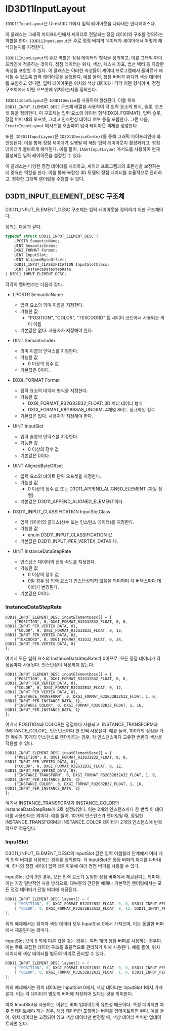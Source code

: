 # ID3D11InputLayout
`ID3D11InputLayout`는 Direct3D 11에서 입력 레이아웃을 나타내는 인터페이스다. 

이 클래스는 그래픽 파이프라인에서 셰이더로 전달되는 정점 데이터의 구조를 정의하는 역할을 한다. `ID3D11InputLayout`은 주로 정점 버퍼의 데이터가 셰이더에서 어떻게 해석되는지를 지정한다.

`ID3D11InputLayout`의 주요 역할은 정점 데이터의 형식을 정의하고, 이를 그래픽 파이프라인에 적용하는 것이다. 정점 데이터는 위치, 색상, 텍스처 좌표, 법선 벡터 등 다양한 속성을 포함할 수 있다. 이 클래스는 이러한 속성들이 셰이더 프로그램에서 올바르게 해석될 수 있도록 입력 레이아웃을 설정한다. 예를 들어, 정점 버퍼가 위치와 색상 데이터를 포함하고 있다면, 입력 레이아웃은 위치와 색상 데이터가 각각 어떤 형식이며, 정점 구조체에서 어떤 오프셋에 위치하는지를 정의한다.

`ID3D11InputLayout`은 `ID3D11Device`를 사용하여 생성된다. 이를 위해 `D3D11_INPUT_ELEMENT_DESC` 구조체 배열을 사용하여 각 입력 요소의 형식, 슬롯, 오프셋 등을 정의한다. 이 구조체는 입력 요소의 데이터 형식(DXGI_FORMAT), 입력 슬롯, 정점 버퍼 내의 오프셋, 그리고 인스턴싱 데이터 여부 등을 포함한다. 그런 다음, `CreateInputLayout` 메서드를 호출하여 입력 레이아웃 객체를 생성한다.

또한, `ID3D11InputLayout`은 `ID3D11DeviceContext`를 통해 그래픽 파이프라인에 바인딩된다. 이를 통해 정점 셰이더가 실행될 때 해당 입력 레이아웃이 활성화되고, 정점 데이터가 올바르게 해석된다. 예를 들어, `IASetInputLayout` 메서드를 사용하여 현재 활성화된 입력 레이아웃을 설정할 수 있다.

이 클래스는 다양한 정점 데이터를 처리하고, 셰이더 프로그램과의 호환성을 보장하는 데 중요한 역할을 한다. 이를 통해 복잡한 3D 모델의 정점 데이터를 효율적으로 관리하고, 정확한 그래픽 렌더링을 수행할 수 있다.

## D3D11_INPUT_ELEMENT_DESC 구조체
D3D11_INPUT_ELEMENT_DESC 구조체는 입력 레이아웃을 정의하기 위한 구조체이다.

정의는 다음과 같다.
```cpp
typedef struct D3D11_INPUT_ELEMENT_DESC {
    LPCSTR SemanticName;
    UINT SemanticIndex;
    DXGI_FORMAT Format;
    UINT InputSlot;
    UINT AlignedByteOffset;
    D3D11_INPUT_CLASSIFICATION InputSlotClass;
    UINT InstanceDataStepRate;
} D3D11_INPUT_ELEMENT_DESC;
```
각각의 멤버변수는 다음과 같다.

* LPCSTR SemanticName
  * 입력 요소의 의미 이름을 지정한다.
  * 가능한 값
      * "POSITION", "COLOR", "TEXCOORD" 등 셰이더 코드에서 사용되는 의미 이름
  * 기본값은 없다. 사용자가 지정해야 한다.

* UINT SemanticIndex
  * 의미 이름의 인덱스를 지정한다.
  * 가능한 값
      * 0 이상의 정수 값
  * 기본값은 0이다.

* DXGI_FORMAT Format
  * 입력 요소의 데이터 형식을 지정한다.
  * 가능한 값
      * DXGI_FORMAT_R32G32B32_FLOAT: 3D 벡터 데이터 형식
      * DXGI_FORMAT_R8G8B8A8_UNORM: 4채널 8비트 정규화된 정수
  * 기본값은 없다. 사용자가 지정해야 한다.

* UINT InputSlot
  * 입력 슬롯의 인덱스를 지정한다.
  * 가능한 값
      * 0 이상의 정수 값
  * 기본값은 0이다.

* UINT AlignedByteOffset
  * 입력 요소의 바이트 단위 오프셋을 지정한다.
  * 가능한 값
      * 0 이상의 정수 값 또는 D3D11_APPEND_ALIGNED_ELEMENT (자동 정렬)
  * 기본값은 D3D11_APPEND_ALIGNED_ELEMENT이다.

* D3D11_INPUT_CLASSIFICATION InputSlotClass
  * 입력 데이터의 클래스(상수 또는 인스턴스 데이터)를 지정한다.
  * 가능한 값
      * enum D3D11_INPUT_CLASSIFICATION 값
  * 기본값은 D3D11_INPUT_PER_VERTEX_DATA이다.

* UINT InstanceDataStepRate
  * 인스턴스 데이터의 진행 속도를 지정한다.
  * 가능한 값
      * 0 이상의 정수 값
      * 0일 경우 당 입력 요소가 인스턴싱되지 않음을 의미하며 각 버텍스마다 데이터가 변경된다.
  * 기본값은 0이다.

### InstanceDataStepRate

```
D3D11_INPUT_ELEMENT_DESC inputElementDesc[] = {
    {"POSITION", 0, DXGI_FORMAT_R32G32B32_FLOAT, 0, 0, D3D11_INPUT_PER_VERTEX_DATA, 0},
    {"COLOR", 0, DXGI_FORMAT_R32G32B32_FLOAT, 0, 12, D3D11_INPUT_PER_VERTEX_DATA, 0},
    {"TEXCOORD", 0, DXGI_FORMAT_R32G32_FLOAT, 0, 24, D3D11_INPUT_PER_VERTEX_DATA, 0}
};
```
여기서 모든 입력 요소의 InstanceDataStepRate가 0이므로, 모든 정점 데이터가 각 정점마다 사용된다. 인스턴싱이 적용되지 않는다.

```
D3D11_INPUT_ELEMENT_DESC inputElementDesc[] = {
    {"POSITION", 0, DXGI_FORMAT_R32G32B32_FLOAT, 0, 0, D3D11_INPUT_PER_VERTEX_DATA, 0},
    {"COLOR", 0, DXGI_FORMAT_R32G32B32_FLOAT, 0, 12, D3D11_INPUT_PER_VERTEX_DATA, 0},
    {"INSTANCE_TRANSFORM", 0, DXGI_FORMAT_R32G32B32A32_FLOAT, 1, 0, D3D11_INPUT_PER_INSTANCE_DATA, 1},
    {"INSTANCE_COLOR", 0, DXGI_FORMAT_R32G32B32_FLOAT, 1, 16, D3D11_INPUT_PER_INSTANCE_DATA, 1}
};
```
여기서 POSITION과 COLOR는 정점마다 사용되고, INSTANCE_TRANSFORM과 INSTANCE_COLOR는 인스턴스마다 한 번씩 사용된다. 예를 들어, 100개의 정점을 가진 메쉬가 10개의 인스턴스로 렌더링되는 경우, 각 인스턴스마다 고유한 변환과 색상을 적용할 수 있다.

```
D3D11_INPUT_ELEMENT_DESC inputElementDesc[] = {
    {"POSITION", 0, DXGI_FORMAT_R32G32B32_FLOAT, 0, 0, D3D11_INPUT_PER_VERTEX_DATA, 0},
    {"COLOR", 0, DXGI_FORMAT_R32G32B32_FLOAT, 0, 12, D3D11_INPUT_PER_VERTEX_DATA, 0},
    {"INSTANCE_TRANSFORM", 0, DXGI_FORMAT_R32G32B32A32_FLOAT, 1, 0, D3D11_INPUT_PER_INSTANCE_DATA, 2},
    {"INSTANCE_COLOR", 0, DXGI_FORMAT_R32G32B32_FLOAT, 1, 16, D3D11_INPUT_PER_INSTANCE_DATA, 2}
};
```
여기서 INSTANCE_TRANSFORM과 INSTANCE_COLOR의 InstanceDataStepRate가 2로 설정되었다. 이는 2개의 인스턴스마다 한 번씩 이 데이터를 사용한다는 의미다. 예를 들어, 10개의 인스턴스가 렌더링될 때, 동일한 INSTANCE_TRANSFORM과 INSTANCE_COLOR 데이터가 2개의 인스턴스에 반복적으로 적용된다.

### InputSlot
D3D11_INPUT_ELEMENT_DESC의 InputSlot 값은 입력 어셈블러 단계에서 여러 개의 입력 버퍼를 사용하는 경우를 정의한다. 각 InputSlot은 정점 버퍼의 위치를 나타내며, 하나의 정점 셰이더 입력 레이아웃에 여러 정점 버퍼를 사용할 수 있다.

InputSlot 값이 0인 경우, 모든 입력 요소가 동일한 정점 버퍼에서 제공된다는 의미다. 이는 가장 일반적인 사용 방식으로, 대부분의 간단한 예제나 기본적인 렌더링에서는 모든 정점 데이터가 단일 버퍼에 저장된다.
```cpp
D3D11_INPUT_ELEMENT_DESC layout[] = {
    { "POSITION", 0, DXGI_FORMAT_R32G32B32_FLOAT, 0, 0, D3D11_INPUT_PER_VERTEX_DATA, 0 },
    { "COLOR", 0, DXGI_FORMAT_R32G32B32A32_FLOAT, 0, 12, D3D11_INPUT_PER_VERTEX_DATA, 0 },
};
```

위의 예제에서는 위치와 색상 데이터 모두 InputSlot 0에서 가져오며, 이는 동일한 버퍼에서 제공된다는 의미다.

InputSlot 값이 0 외에 다른 값을 갖는 경우는 여러 개의 정점 버퍼를 사용하는 경우다. 이는 주로 복잡한 데이터 구조를 효율적으로 관리하기 위해 사용된다. 예를 들어, 위치 데이터와 색상 데이터를 별도의 버퍼로 관리할 수 있다.
```cpp
D3D11_INPUT_ELEMENT_DESC layout[] = {
    { "POSITION", 0, DXGI_FORMAT_R32G32B32_FLOAT, 0, 0, D3D11_INPUT_PER_VERTEX_DATA, 0 },
    { "COLOR", 0, DXGI_FORMAT_R32G32B32A32_FLOAT, 1, 0, D3D11_INPUT_PER_VERTEX_DATA, 0 },
};
```

위의 예제에서는 위치 데이터는 InputSlot 0에서, 색상 데이터는 InputSlot 1에서 가져온다. 이는 각 데이터가 별도의 버퍼에 저장되어 있다는 것을 의미한다.

여러 InputSlot을 사용하는 이유는 버퍼 업데이트의 유연성 때문이다. 특정 데이터만 자주 업데이트해야 하는 경우, 해당 데이터만 포함하는 버퍼를 업데이트하면 된다. 예를 들어, 위치 데이터는 고정되어 있고 색상 데이터만 변경될 때, 색상 데이터 버퍼만 업데이트하면 된다.

